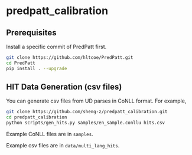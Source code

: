 # predpatt_calibration

## Prerequisites
Install a specific commit of PredPatt first.
```bash
git clone https://github.com/hltcoe/PredPatt.git
cd PredPatt
pip install . --upgrade
```

## HIT Data Generation (csv files)
You can generate csv files from UD parses in CoNLL format. For example,
```bash
git clone https://github.com/sheng-z/predpatt_calibration.git
cd predpatt_calibration
python scripts/gen_hits.py samples/en_sample.conllu hits.csv
```

Example CoNLL files are in `samples`.

Example csv files are in `data/multi_lang_hits`.
